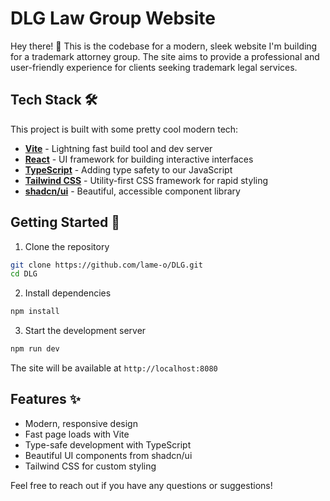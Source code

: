 # DLG Law Group Website

Hey there! 👋 This is the codebase for a modern, sleek website I'm building for a trademark attorney group. The site aims to provide a professional and user-friendly experience for clients seeking trademark legal services.

## Tech Stack 🛠️

This project is built with some pretty cool modern tech:

- **[Vite](https://vitejs.dev/)** - Lightning fast build tool and dev server
- **[React](https://react.dev/)** - UI framework for building interactive interfaces
- **[TypeScript](https://www.typescriptlang.org/)** - Adding type safety to our JavaScript
- **[Tailwind CSS](https://tailwindcss.com/)** - Utility-first CSS framework for rapid styling
- **[shadcn/ui](https://ui.shadcn.com/)** - Beautiful, accessible component library

## Getting Started 🚀

1. Clone the repository
```bash
git clone https://github.com/lame-o/DLG.git
cd DLG
```

2. Install dependencies
```bash
npm install
```

3. Start the development server
```bash
npm run dev
```

The site will be available at `http://localhost:8080`

## Features ✨

- Modern, responsive design
- Fast page loads with Vite
- Type-safe development with TypeScript
- Beautiful UI components from shadcn/ui
- Tailwind CSS for custom styling

Feel free to reach out if you have any questions or suggestions!
